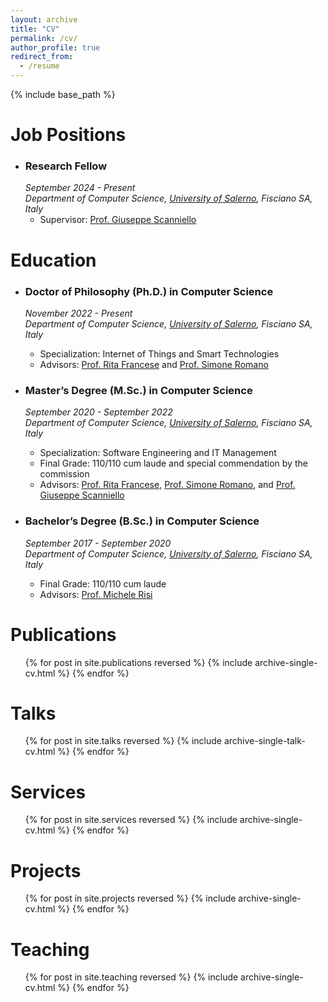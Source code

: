 ```yaml
---
layout: archive
title: "CV"
permalink: /cv/
author_profile: true
redirect_from:
  - /resume
---
```


{% include base_path %}
<br/>


Job Positions
======
* ### Research Fellow
  _September 2024 - Present<br/>
  Department of Computer Science, [University of Salerno](https://web.unisa.it/en/university), Fisciano SA, Italy_
    * Supervisor: [Prof. Giuseppe Scanniello](https://sites.google.com/view/prof-giuseppe-scanniello/home)
 
Education
======
* ### Doctor of Philosophy (Ph.D.) in Computer Science
  _November 2022 - Present<br/>
  Department of Computer Science, [University of Salerno](https://web.unisa.it/en/university), Fisciano SA, Italy_ 
    * Specialization: Internet of Things and Smart Technologies
    * Advisors: [Prof. Rita Francese](https://docenti.unisa.it/004763/home) and [Prof. Simone Romano](https://sites.google.com/view/simoneromano/home?authuser=0)

* ### Master’s Degree (M.Sc.) in Computer Science
  _September 2020 - September 2022<br/>
  Department of Computer Science, [University of Salerno](https://web.unisa.it/en/university), Fisciano SA, Italy_
  * Specialization: Software Engineering and IT Management
  * Final Grade: 110/110 cum laude and special commendation by the commission
  * Advisors: [Prof. Rita Francese](https://docenti.unisa.it/004763/home), [Prof. Simone Romano](https://sites.google.com/view/simoneromano/home?authuser=0), and [Prof. Giuseppe Scanniello](https://sites.google.com/view/prof-giuseppe-scanniello/home)

* ### Bachelor’s Degree (B.Sc.) in Computer Science
  _September 2017 - September 2020<br/>
  Department of Computer Science, [University of Salerno](https://web.unisa.it/en/university), Fisciano SA, Italy_
  * Final Grade: 110/110 cum laude
  * Advisors: [Prof. Michele Risi](https://docenti.unisa.it/005637/home)


Publications
======
  <ul>{% for post in site.publications reversed %}
    {% include archive-single-cv.html %}
  {% endfor %}</ul>

  
Talks
======
  <ul>{% for post in site.talks reversed %}
    {% include archive-single-talk-cv.html  %}
  {% endfor %}</ul>

  
Services
======
  <ul>{% for post in site.services reversed %}
    {% include archive-single-cv.html  %}
  {% endfor %}</ul>
  
Projects
======
  <ul>{% for post in site.projects reversed %}
    {% include archive-single-cv.html  %}
  {% endfor %}</ul>

  
Teaching
======
  <ul>{% for post in site.teaching reversed %}
    {% include archive-single-cv.html %}
  {% endfor %}</ul>

